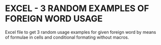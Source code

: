 # EXCEL - 3 RANDOM EXAMPLES OF FOREIGN WORD USAGE
Excel file to get 3 random usage examples for given foreign word by means of formulae in cells and conditional formating without macros.
